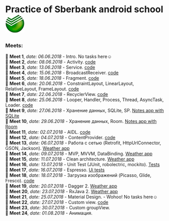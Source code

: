 # Practice of Sberbank android school ![Logo](https://github.com/fr0zen87/SberLessons/blob/master/app/src/main/res/drawable/sber.jpg)

### Meets:
:small_blue_diamond: **Meet 1**, *date: 06.06.2018* - Intro. No tasks here:relaxed:  
:small_orange_diamond: **Meet 2**, *date: 08.06.2018* - Activity. 
[code](https://github.com/fr0zen87/SberLessons/tree/master/lesson2)  
:small_blue_diamond: **Meet 3**, *date: 13.06.2018* - Service. 
[code](https://github.com/fr0zen87/SberLessons/tree/master/lesson3)  
:small_orange_diamond: **Meet 4**, *date: 15.06.2018* - BroadcastReceiver. 
[code](https://github.com/fr0zen87/SberLessons/tree/master/lesson4)  
:small_blue_diamond: **Meet 5**, *date: 18.06.2018* - Fragment. 
[code](https://github.com/fr0zen87/SberLessons/tree/master/lesson5)  
:small_orange_diamond: **Meet 6**, *date: 20.06.2018* - ConstraintLayout, LinearLayout, RelativeLayout, FrameLayout.
[code](https://github.com/fr0zen87/SberLessons/tree/master/lesson6)  
:small_blue_diamond: **Meet 7**, *date: 22.06.2018* - RecyclerView. 
[code](https://github.com/fr0zen87/SberLessons/tree/master/lesson7)  
:small_orange_diamond: **Meet 8**, *date: 25.06.2018* - Looper, Handler, Process, Thread, AsyncTask, Loader. 
[code](https://github.com/fr0zen87/SberLessons/tree/master/lesson8)  
:small_blue_diamond: **Meet 9**, *date: 27.06.2018* - Хранение данных, SQLite, SP.
[Notes app with SQLite](https://github.com/fr0zen87/SberLessons/tree/master/lesson9)  
:small_orange_diamond: **Meet 10**, *date: 29.06.2018* - Хранение данных, Room.
[Notes app with Room](https://github.com/fr0zen87/SberLessons/tree/master/lesson10)  
:small_blue_diamond: **Meet 11**, *date: 02.07.2018* - AIDL.
[code](https://github.com/fr0zen87/SberLessons/tree/master/lesson11)  
:small_orange_diamond: **Meet 12**, *date: 04.07.2018* - ContentProvider.
[code](https://github.com/fr0zen87/SberLessons/tree/master/lesson12)  
:small_blue_diamond: **Meet 13**, *date: 06.07.2018* - Работа с сетью (Retrofit, HttpUrlConnector, GSON, Jackson).
[Weather app](https://github.com/fr0zen87/SberLessons/tree/master/lesson13)  
:small_orange_diamond: **Meet 14**, *date: 09.07.2018* - MVP, MVVM, DataBinding.
[Weather app](https://github.com/fr0zen87/SberLessons/tree/master/lesson13)   
:small_blue_diamond: **Meet 15**, *date: 11.07.2018* - Clean architecture.
[Weather app](https://github.com/fr0zen87/SberLessons/tree/master/lesson13)  
:small_orange_diamond: **Meet 16**, *date: 13.07.2018* - Unit Test (JUnit, robolectric, mockito).
[Tests](https://github.com/fr0zen87/SberLessons/tree/master/lesson16)  
:small_blue_diamond: **Meet 17**, *date: 16.07.2018* - Espresso.
[Ui tests](https://github.com/fr0zen87/SberLessons/tree/master/lesson17)  
:small_orange_diamond: **Meet 18**, *date: 18.07.2018* - Загрузка изображений (Picasso, Glide, Fresco).
[code](https://github.com/fr0zen87/SberLessons/tree/master/lesson18)  
:small_blue_diamond: **Meet 19**, *date: 20.07.2018* - Dagger 2.
[Weather app](https://github.com/fr0zen87/SberLessons/tree/master/lesson13)  
:small_orange_diamond: **Meet 20**, *date: 23.07.2018* - RxJava 2.
[Weather app](https://github.com/fr0zen87/SberLessons/tree/master/lesson13)  
:small_blue_diamond: **Meet 21**, *date: 25.07.2018* - Material Design. - Wohoo! No tasks here:relaxed:  
:small_orange_diamond: **Meet 22**, *date: 27.07.2018* - Custom view.
[code](https://github.com/fr0zen87/SberLessons/tree/master/lesson22)  
:small_blue_diamond: **Meet 23**, *date: 30.07.2018* - Custom groupView.  
:small_orange_diamond: **Meet 24**, *date: 01.08.2018* - Анимация.  
